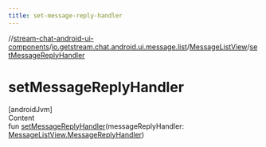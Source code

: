 ```yaml
---
title: set-message-reply-handler
---
```

//[stream-chat-android-ui-components](../../../index.md)/[io.getstream.chat.android.ui.message.list](../index.md)/[MessageListView](index.md)/[setMessageReplyHandler](setMessageReplyHandler.md)



# setMessageReplyHandler  
[androidJvm]  
Content  
fun [setMessageReplyHandler](setMessageReplyHandler.md)(messageReplyHandler: [MessageListView.MessageReplyHandler](MessageReplyHandler/index.md))  



